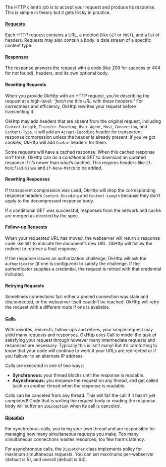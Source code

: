 The HTTP client’s job is to accept your request and produce its response. This is simple in theory but it gets tricky in practice.

#### [Requests](http://square.github.io/okhttp/javadoc/com/squareup/okhttp/Request.html)

Each HTTP request contains a URL, a method (like `GET` or `POST`), and a list of headers. Requests may also contain a body: a data stream of a specific content type.

#### [Responses](http://square.github.io/okhttp/javadoc/com/squareup/okhttp/Response.html)

The response answers the request with a code (like 200 for success or 404 for not found), headers, and its own optional body.

#### Rewriting Requests

When you provide OkHttp with an HTTP request, you’re describing the request at a high-level: _“fetch me this URL with these headers.”_ For correctness and efficiency, OkHttp rewrites your request before transmitting it.

OkHttp may add headers that are absent from the original request, including `Content-Length`, `Transfer-Encoding`, `User-Agent`, `Host`, `Connection`, and `Content-Type`. It will add an `Accept-Encoding` header for transparent response compression unless the header is already present. If you’ve got cookies, OkHttp will add `Cookie` headers for them.

Some requests will have a cached response. When this cached response isn’t fresh, OkHttp can do a _conditional GET_ to download an updated response if it’s newer than what’s cached. This requires headers like `If-Modified-Since` and `If-None-Match` to be added.

#### Rewriting Responses

If transparent compression was used, OkHttp will drop the
corresponding response headers `Content-Encoding` and
`Content-Length` because they don’t apply to the decompressed response body.

If a conditional GET was successful, responses from the
network and cache are merged as directed by the spec.

#### Follow-up Requests

When your requested URL has moved, the webserver will return a response code like `302` to indicate the document’s new URL. OkHttp will follow the redirect to retrieve a final response.

If the response issues an authorization challenge, OkHttp will ask the `Authenticator` (if one is configured) to satisfy the challenge. If the authenticator supplies a credential, the request is retried with that credential included.

#### Retrying Requests

Sometimes connections fail: either a pooled connection was stale and disconnected, or the webserver itself couldn’t be reached. OkHttp will retry the request with a different route if one is available.

#### [Calls](http://square.github.io/okhttp/javadoc/com/squareup/okhttp/Call.html)

With rewrites, redirects, follow-ups and retries, your simple request may yield many requests and responses. OkHttp uses Call to model the task of satisfying your request through however many intermediate requests and responses are necessary. Typically this is isn’t many! But it’s comforting to know that your code will continue to work if your URLs are redirected or if you failover to an alternate IP address.

Calls are executed in one of two ways:

 * **Synchronous:** your thread blocks until the response is readable.
 * **Asynchronous:** you enqueue the request on any thread, and get called back on another thread when the response is readable.

Calls can be canceled from any thread. This will fail the call if it hasn’t yet completed! Code that is writing the request body or reading the response body will suffer an `IOException` when its call is canceled.

#### [Dispatch](http://square.github.io/okhttp/javadoc/com/squareup/okhttp/Dispatcher.html)

For synchronous calls, you bring your own thread and are responsible for managing how many simultaneous requests you make. Too many simultaneous connections wastes resources; too few harms latency.

For asynchronous calls, the `Dispatcher` class implements policy for maximum simultaneous requests. You can set maximums per-webserver (default is 5), and overall (default is 64).
